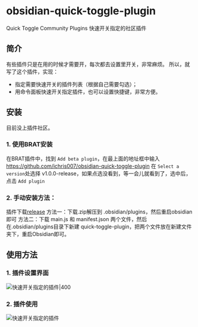 # obsidian-quick-toggle-plugin
Quick Toggle Community Plugins 快速开关指定的社区插件


## 简介
有些插件只是在用的时候才需要开，每次都去设置里开关，非常麻烦。
所以，就写了这个插件，实现：
- 指定需要快速开关的插件列表（根据自己需要勾选）；
- 用命令面板快速开关指定插件，也可以设置快捷键，非常方便。

## 安装
目前没上插件社区。

### 1. 使用BRAT安装
在BRAT插件中，找到 `Add beta plugin`，在最上面的地址框中输入 https://github.com/ichris007/obsidian-quick-toggle-plugin
在 `Select a version`处选择 v1.0.0-release，如果点选没看到，等一会儿就看到了，选中后，点击 `Add plugin`

### 2. 手动安装方法：
插件下载[release](https://github.com/ichris007/obsidian-quick-toggle-plugin/releases/tag/v1.0.0-release)
方法一：下载.zip解压到 .obsidian/plugins，然后重启obsidian即可
方法二：下载 main.js 和 manifest.json 两个文件，然后在.obsidian/plugins目录下新建 quick-toggle-plugin，把两个文件放在新建文件夹下，重启Obsidian即可。

## 使用方法
### 1. 插件设置界面
![快速开关指定的插件|400](https://github.com/user-attachments/assets/079cebea-7d59-4c98-b1b3-d28a03647385)

### 2. 插件使用

![快速开关指定的插件](https://github.com/user-attachments/assets/cd18f0a3-1dc7-4f05-b2de-0ec0b9100564)
